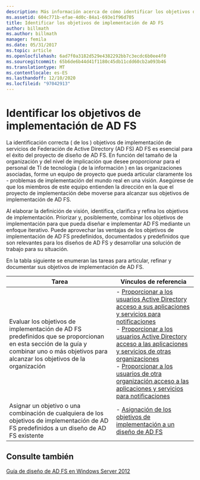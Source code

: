 ```yaml
---
description: Más información acerca de cómo identificar los objetivos de implementación de AD FS
ms.assetid: 604c771b-efae-4d0c-84a1-693e1f96d705
title: Identificar los objetivos de implementación de AD FS
author: billmath
ms.author: billmath
manager: femila
ms.date: 05/31/2017
ms.topic: article
ms.openlocfilehash: 6ad7f0a3182d529e4382292bb7c3ecdc6b0ee4f0
ms.sourcegitcommit: 65b6de6b44d41f1180c45db11cdd60cb2a093b46
ms.translationtype: MT
ms.contentlocale: es-ES
ms.lasthandoff: 12/10/2020
ms.locfileid: "97042913"
---
```

# <a name="identifying-your-ad-fs-deployment-goals"></a>Identificar los objetivos de implementación de AD FS

La identificación correcta \( de los \) objetivos de implementación de servicios de Federación de Active Directory (AD FS) AD FS es esencial para el éxito del proyecto de diseño de AD FS. En función del tamaño de la organización y del nivel de implicación que desee proporcionar para el personal de TI de tecnología \( de la información \) en las organizaciones asociadas, forme un equipo de proyecto que pueda articular claramente los \- problemas de implementación del mundo real en una visión. Asegúrese de que los miembros de este equipo entienden la dirección en la que el proyecto de implementación debe moverse para alcanzar sus objetivos de implementación de AD FS.

Al elaborar la definición de visión, identifica, clarifica y refina los objetivos de implementación. Priorizar y, posiblemente, combinar los objetivos de implementación para que pueda diseñar e implementar AD FS mediante un enfoque iterativo. Puede aprovechar las ventajas de los objetivos de implementación de AD FS predefinidos, documentados y predefinidos que son relevantes para los diseños de AD FS y desarrollar una solución de trabajo para su situación.

En la tabla siguiente se enumeran las tareas para articular, refinar y documentar sus objetivos de implementación de AD FS.

|Tarea|Vínculos de referencia|
|--------|-------------------|
|Evaluar los objetivos de implementación de AD FS predefinidos que se proporcionan en esta sección de la guía y combinar uno o más objetivos para alcanzar los objetivos de la organización|-   [Proporcionar a los usuarios Active Directory acceso a sus aplicaciones y servicios para notificaciones](Provide-Your-Active-Directory-Users-Access-to-Your-Claims-Aware-Applications-and-Services.md)<br />-   [Proporcionar a los usuarios Active Directory acceso a las aplicaciones y servicios de otras organizaciones](Provide-Your-Active-Directory-Users-Access-to-the-Applications-and-Services-of-Other-Organizations.md)<br />-   [Proporcionar a los usuarios de otra organización acceso a las aplicaciones y servicios para notificaciones](Provide-Users-in-Another-Organization-Access-to-Your-Claims-Aware-Applications-and-Services.md)|
|Asignar un objetivo o una combinación de cualquiera de los objetivos de implementación de AD FS predefinidos a un diseño de AD FS existente|-   [Asignación de los objetivos de implementación a un diseño de AD FS](Mapping-Your-Deployment-Goals-to-an-AD-FS-Design.md)|

## <a name="see-also"></a>Consulte también
[Guía de diseño de AD FS en Windows Server 2012](AD-FS-Design-Guide-in-Windows-Server-2012.md)

